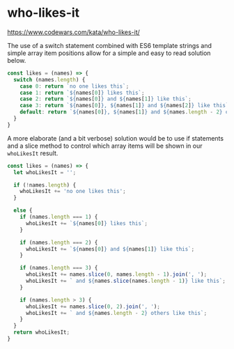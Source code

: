 # who-likes-it
https://www.codewars.com/kata/who-likes-it/

The use of a switch statement combined with ES6 template strings and simple array item positions allow for a simple and easy to read solution below.

```javascript
const likes = (names) => {
  switch (names.length) {
    case 0: return `no one likes this`;
    case 1: return `${names[0]} likes this`;
    case 2: return `${names[0]} and ${names[1]} like this`;
    case 3: return `${names[0]}, ${names[1]} and ${names[2]} like this`;
    default: return `${names[0]}, ${names[1]} and ${names.length - 2} others like this`;
  }
}

```

A more elaborate (and a bit verbose) solution would be to use if statements and a slice method to control which array items will be shown in our `whoLikesIt` result.

```javascript
const likes = (names) => {
  let whoLikesIt = '';

  if (!names.length) {
    whoLikesIt += 'no one likes this';
  }

  else {
    if (names.length === 1) {
      whoLikesIt += `${names[0]} likes this`;
    }

    if (names.length === 2) {
      whoLikesIt += `${names[0]} and ${names[1]} like this`;
    }

    if (names.length === 3) {
      whoLikesIt += names.slice(0, names.length - 1).join(', ');
      whoLikesIt += ` and ${names.slice(names.length - 1)} like this`;
    }

    if (names.length > 3) {
      whoLikesIt += names.slice(0, 2).join(', ');
      whoLikesIt += ` and ${names.length - 2} others like this`;
    }
  }
  return whoLikesIt;
}

```
